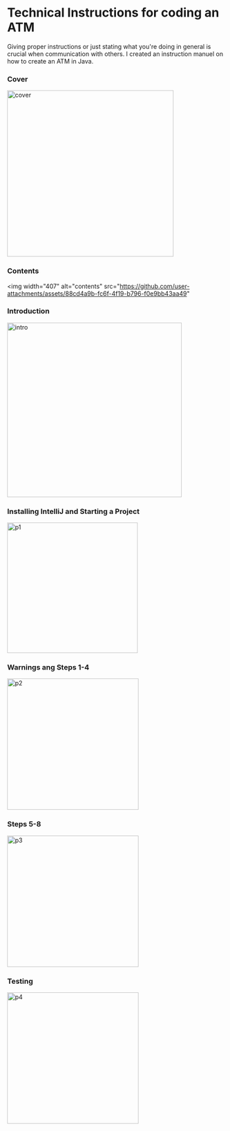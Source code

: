 # Technical Instructions for coding an ATM
Giving proper instructions or just stating what you're doing in general is crucial when communication with others. I created an instruction manuel on how to
create an ATM in Java.
### Cover
<img width="385" alt="cover" src="https://github.com/user-attachments/assets/2376f25b-abe4-441f-ad5e-daed6392a5dc" />

### Contents
<img width="407" alt="contents" src="https://github.com/user-attachments/assets/88cd4a9b-fc6f-4f19-b796-f0e9bb43aa49" 

### Introduction
<img width="404" alt="intro" src="https://github.com/user-attachments/assets/0ba1d13e-413d-4aaa-a49f-a120f350aaad" />

### Installing IntelliJ and Starting a Project
<img width="302" alt="p1" src="https://github.com/user-attachments/assets/d537a5e6-c101-4b55-be05-163ac585dd7c" />

### Warnings ang Steps 1-4
<img width="304" alt="p2" src="https://github.com/user-attachments/assets/454d01a0-5a3a-4b02-aa6a-51850ad086b4" />

### Steps 5-8
<img width="304" alt="p3" src="https://github.com/user-attachments/assets/c291cd69-4f7e-4e16-aebe-dd99a8db266a" />

### Testing
<img width="304" alt="p4" src="https://github.com/user-attachments/assets/a6baf6ff-a8df-4ec3-b32f-b7839cffab9a" />
